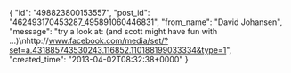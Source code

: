  {
   "id": "498823800153557",
   "post_id": "462493170453287_495891060446831",
   "from_name": "David Johansen",
   "message": "try a look at: (and scott might have fun with ...)\nhttp://www.facebook.com/media/set/?set=a.431885743530243.116852.110188199033334&type=1",
   "created_time": "2013-04-02T08:32:38+0000"
 }
